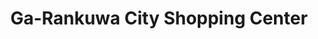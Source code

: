 ---
title: "Ga-Rankuwa City Shopping Center"
url: /ga-rankuwa/ga-rankuwa-city-shopping-center/
shop: Einkaufszentrum
---
